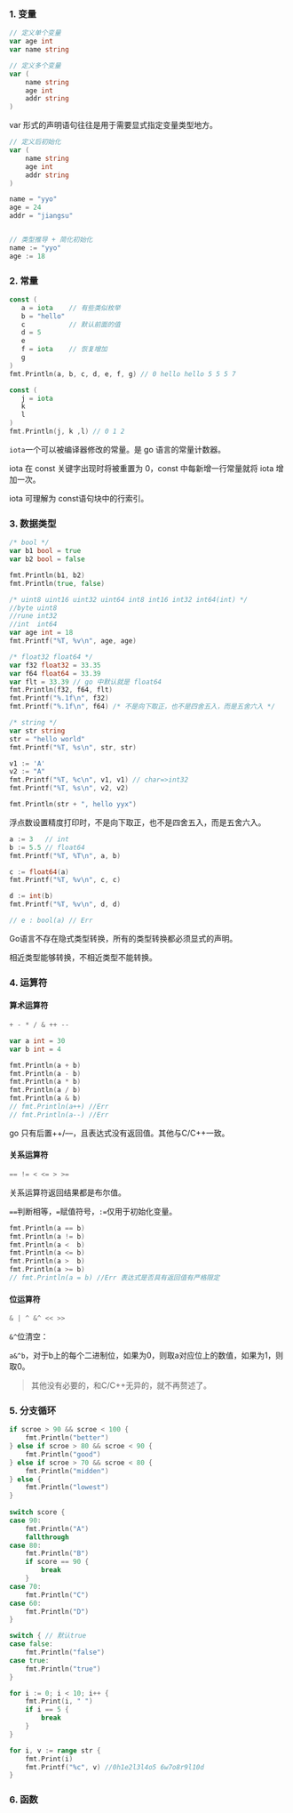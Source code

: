 ### 1. 变量

```go
// 定义单个变量
var age int
var name string

// 定义多个变量
var (
	name string
    age int
    addr string
)
```

var 形式的声明语句往往是用于需要显式指定变量类型地方。

```go
// 定义后初始化
var (
    name string
    age int
    addr string
)

name = "yyo"
age = 24
addr = "jiangsu"


// 类型推导 + 简化初始化
name := "yyo"
age := 18
```

### 2. 常量

```go
const (
   a = iota    // 有些类似枚举
   b = "hello"
   c           // 默认前面的值
   d = 5
   e
   f = iota    // 恢复增加
   g
)
fmt.Println(a, b, c, d, e, f, g) // 0 hello hello 5 5 5 7

const (
   j = iota
   k
   l
)
fmt.Println(j, k ,l) // 0 1 2
```

`iota`一个可以被编译器修改的常量。是 go 语言的常量计数器。

iota 在 const 关键字出现时将被重置为 0，const 中每新增一行常量就将 iota 增加一次。

iota 可理解为 const语句块中的行索引。



### 3. 数据类型

```go
/* bool */
var b1 bool = true
var b2 bool = false

fmt.Println(b1, b2)
fmt.Println(true, false)

/* uint8 uint16 uint32 uint64 int8 int16 int32 int64(int) */
//byte uint8
//rune int32
//int  int64
var age int = 18
fmt.Printf("%T, %v\n", age, age)

/* float32 float64 */
var f32 float32 = 33.35
var f64 float64 = 33.39
var flt = 33.39 // go 中默认就是 float64
fmt.Println(f32, f64, flt)
fmt.Printf("%.1f\n", f32)
fmt.Printf("%.1f\n", f64) /* 不是向下取正，也不是四舍五入，而是五舍六入 */

/* string */
var str string
str = "hello world"
fmt.Printf("%T, %s\n", str, str)

v1 := 'A'
v2 := "A"
fmt.Printf("%T, %c\n", v1, v1) // char=>int32
fmt.Printf("%T, %s\n", v2, v2)

fmt.Println(str + ", hello yyx")
```

浮点数设置精度打印时，不是向下取正，也不是四舍五入，而是五舍六入。

```go
a := 3   // int
b := 5.5 // float64
fmt.Printf("%T, %T\n", a, b)

c := float64(a)
fmt.Printf("%T, %v\n", c, c)

d := int(b)
fmt.Printf("%T, %v\n", d, d)

// e : bool(a) // Err	
```

Go语言不存在隐式类型转换，所有的类型转换都必须显式的声明。

相近类型能够转换，不相近类型不能转换。



### 4. 运算符

#### 算术运算符

```go
+ - * / & ++ --
```

```go
var a int = 30
var b int = 4

fmt.Println(a + b)
fmt.Println(a - b)
fmt.Println(a * b)
fmt.Println(a / b)
fmt.Println(a & b)
// fmt.Println(a++) //Err
// fmt.Println(a--) //Err
```

go 只有后置++/––，且表达式没有返回值。其他与C/C++一致。

#### 关系运算符

```go
== != < <= > >=
```

关系运算符返回结果都是布尔值。

`==`判断相等，`=`赋值符号，`:=`仅用于初始化变量。

```go
fmt.Println(a == b)
fmt.Println(a != b)
fmt.Println(a <  b)
fmt.Println(a <= b)
fmt.Println(a >  b)
fmt.Println(a >= b)
// fmt.Println(a = b) //Err 表达式是否具有返回值有严格限定
```

#### 位运算符

```go
& | ^ &^ << >>
```

`&^`位清空：

`a&^b`，对于b上的每个二进制位，如果为0，则取a对应位上的数值，如果为1，则取0。

> 其他没有必要的，和C/C++无异的，就不再赘述了。



### 5. 分支循环

```go
if scroe > 90 && scroe < 100 {
    fmt.Println("better")
} else if scroe > 80 && scroe < 90 {
    fmt.Println("good")
} else if scroe > 70 && scroe < 80 {
    fmt.Println("midden")
} else {
    fmt.Println("lowest")
}
 
switch score {
case 90:
	fmt.Println("A")
	fallthrough
case 80:
	fmt.Println("B")
	if score == 90 {
        break
    }
case 70:
	fmt.Println("C")
case 60:
	fmt.Println("D")
}

switch { // 默认true
case false:
	fmt.Println("false")
case true:
    fmt.Println("true")
}
```

```go
for i := 0; i < 10; i++ {
    fmt.Print(i, " ")
    if i == 5 {
        break
    }
}

for i, v := range str {
    fmt.Print(i)
    fmt.Printf("%c", v) //0h1e2l3l4o5 6w7o8r9l10d
}
```

### 6. 函数


